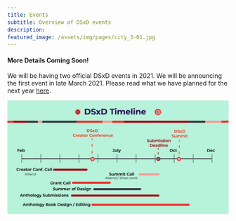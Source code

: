 ```yaml
---
title: Events
subtitle: Overview of DSxD events
description: 
featured_image: /assets/img/pages/city_3-01.jpg
---
```



#### More Details Coming Soon!


We will be having two official DSxD events in 2021.  We will be announcing the first event in late March 2021.  Please read what we have planned for the next year [here](../blog/dsxd-overview).

<img src="../assets/img/posts/DSxD_timeline.jpg" alt="Overview Schematic">

<br><br><br><br><br><br>